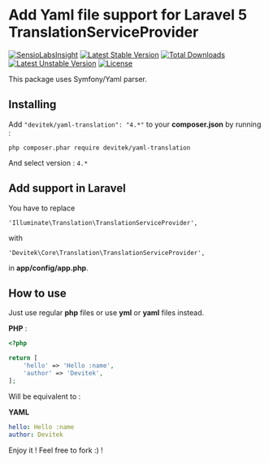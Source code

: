 # Add Yaml file support for Laravel 5 TranslationServiceProvider

[![SensioLabsInsight](https://insight.sensiolabs.com/projects/02b5c920-d03b-40f9-961a-cb00f79d2e77/mini.png)](https://insight.sensiolabs.com/projects/02b5c920-d03b-40f9-961a-cb00f79d2e77) [![Latest Stable Version](https://poser.pugx.org/devitek/yaml-translation/v/stable)](https://packagist.org/packages/devitek/yaml-translation) [![Total Downloads](https://poser.pugx.org/devitek/yaml-translation/downloads)](https://packagist.org/packages/devitek/yaml-translation) [![Latest Unstable Version](https://poser.pugx.org/devitek/yaml-translation/v/unstable)](https://packagist.org/packages/devitek/yaml-translation) [![License](https://poser.pugx.org/devitek/yaml-translation/license)](https://packagist.org/packages/devitek/yaml-translation)

This package uses Symfony/Yaml parser.

## Installing

Add ```"devitek/yaml-translation": "4.*"``` to your **composer.json** by running :

    php composer.phar require devitek/yaml-translation

And select version : ```4.*```

## Add support in Laravel

You have to replace

`'Illuminate\Translation\TranslationServiceProvider',`

with

`'Devitek\Core\Translation\TranslationServiceProvider',`

in **app/config/app.php**.

## How to use

Just use regular **php** files or use **yml** or **yaml** files instead.

**PHP** :

```php
<?php

return [
    'hello' => 'Hello :name',
    'author' => 'Devitek',
];
```

Will be equivalent to :

**YAML**

```yaml
hello: Hello :name
author: Devitek
```

Enjoy it ! Feel free to fork :) !
